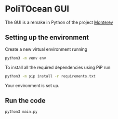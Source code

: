 # PoliTOcean GUI

The GUI is a remake in Python of the project [Monterey](https://github.com/rovsuite/monterey)

## Setting up the environment

Create a new virtual environment running

```bash
python3 -m venv env
```

To install all the required dependencies using PiP run

```bash
python3 -m pip install -r requirements.txt
```

Your environment is set up.

## Run the code

```bash
python3 main.py
```